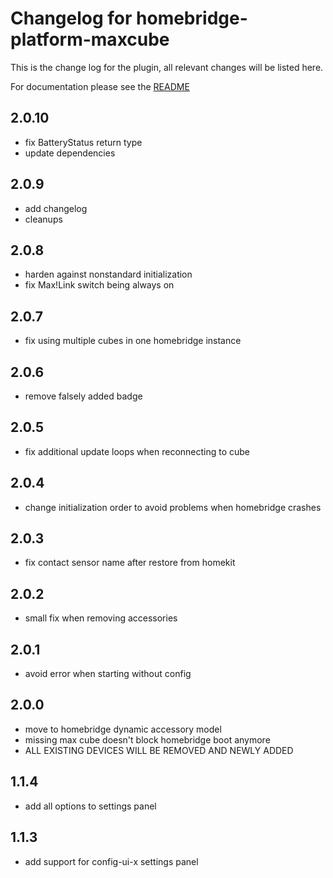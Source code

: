 # Changelog for homebridge-platform-maxcube
This is the change log for the plugin, all relevant changes will be listed here.

For documentation please see the [README](https://github.com/normen/homebridge-platform-maxcube/blob/master/README.md)

## 2.0.10
- fix BatteryStatus return type
- update dependencies

## 2.0.9
- add changelog
- cleanups

## 2.0.8
- harden against nonstandard initialization
- fix Max!Link switch being always on

## 2.0.7
- fix using multiple cubes in one homebridge instance

## 2.0.6
- remove falsely added badge

## 2.0.5
- fix additional update loops when reconnecting to cube

## 2.0.4
- change initialization order to avoid problems when homebridge crashes

## 2.0.3
- fix contact sensor name after restore from homekit

## 2.0.2
- small fix when removing accessories

## 2.0.1
- avoid error when starting without config

## 2.0.0
- move to homebridge dynamic accessory model
- missing max cube doesn't block homebridge boot anymore
- ALL EXISTING DEVICES WILL BE REMOVED AND NEWLY ADDED

## 1.1.4
- add all options to settings panel

## 1.1.3
- add support for config-ui-x settings panel

